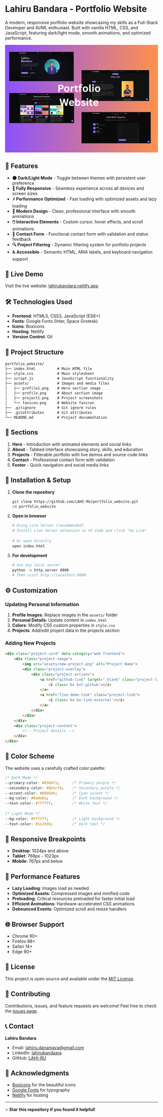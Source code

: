 # Lahiru Bandara - Portfolio Website

A modern, responsive portfolio website showcasing my skills as a Full-Stack Developer and AI/ML enthusiast. Built with vanilla HTML, CSS, and JavaScript, featuring dark/light mode, smooth animations, and optimized performance.

![Portfolio Preview](assets/project5.png)

## 🌟 Features

- **🌑 Dark/Light Mode** - Toggle between themes with persistent user preference
- **📱 Fully Responsive** - Seamless experience across all devices and screen sizes
- **⚡ Performance Optimized** - Fast loading with optimized assets and lazy loading
- **🎨 Modern Design** - Clean, professional interface with smooth animations
- **🖱️ Interactive Elements** - Custom cursor, hover effects, and scroll animations
- **📧 Contact Form** - Functional contact form with validation and status feedback
- **🔍 Project Filtering** - Dynamic filtering system for portfolio projects
- **♿ Accessible** - Semantic HTML, ARIA labels, and keyboard navigation support

## 🚀 Live Demo

Visit the live website: [lahirubandara.netlify.app](https://lahirubandara.netlify.app)

## 🛠️ Technologies Used

- **Frontend**: HTML5, CSS3, JavaScript (ES6+)
- **Fonts**: Google Fonts (Inter, Space Grotesk)
- **Icons**: Boxicons
- **Hosting**: Netlify
- **Version Control**: Git

## 📁 Project Structure

```
portfolio_website/
├── index.html          # Main HTML file
├── style.css           # Main stylesheet
├── script.js           # JavaScript functionality
├── assets/             # Images and media files
│   ├── profile1.png    # Hero section image
│   ├── profile.png     # About section image
│   ├── project1.png    # Project screenshots
│   └── favicon.png     # Website favicon
├── .gitignore          # Git ignore rules
├── .gitattributes      # Git attributes
└── README.md           # Project documentation
```

## 🎯 Sections

1. **Hero** - Introduction with animated elements and social links
2. **About** - Tabbed interface showcasing story, skills, and education
3. **Projects** - Filterable portfolio with live demos and source code links
4. **Contact** - Professional contact form with validation
5. **Footer** - Quick navigation and social media links

## 🔧 Installation & Setup

1. **Clone the repository**
   ```bash
   git clone https://github.com/LAHI-RU/portfolio_website.git
   cd portfolio_website
   ```

2. **Open in browser**
   ```bash
   # Using Live Server (recommended)
   # Install Live Server extension in VS Code and click "Go Live"
   
   # Or open directly
   open index.html
   ```

3. **For development**
   ```bash
   # Use any local server
   python -m http.server 8000
   # Then visit http://localhost:8000
   ```

## ⚙️ Customization

### Updating Personal Information

1. **Profile Images**: Replace images in the `assets/` folder
2. **Personal Details**: Update content in `index.html`
3. **Colors**: Modify CSS custom properties in `style.css`
4. **Projects**: Add/edit project data in the projects section

### Adding New Projects

```html
<div class="project-card" data-category="web frontend">
    <div class="project-image">
        <img src="assets/new-project.png" alt="Project Name">
        <div class="project-overlay">
            <div class="project-actions">
                <a href="github-link" target="_blank" class="project-link">
                    <i class='bx bxl-github'></i>
                </a>
                <a href="live-demo-link" class="project-link">
                    <i class='bx bx-link-external'></i>
                </a>
            </div>
        </div>
    </div>
    <div class="project-content">
        <!-- Project details -->
    </div>
</div>
```

## 🎨 Color Scheme

The website uses a carefully crafted color palette:

```css
/* Dark Mode */
--primary-color: #6366f1;      /* Primary purple */
--secondary-color: #8b5cf6;    /* Secondary purple */
--accent-color: #06b6d4;       /* Cyan accent */
--bg-color: #0a0a0a;           /* Dark background */
--text-color: #ffffff;         /* White text */

/* Light Mode */
--bg-color: #ffffff;           /* Light background */
--text-color: #1e293b;         /* Dark text */
```

## 📱 Responsive Breakpoints

- **Desktop**: 1024px and above
- **Tablet**: 768px - 1023px
- **Mobile**: 767px and below

## 🚀 Performance Features

- **Lazy Loading**: Images load as needed
- **Optimized Assets**: Compressed images and minified code
- **Preloading**: Critical resources preloaded for faster initial load
- **Efficient Animations**: Hardware-accelerated CSS animations
- **Debounced Events**: Optimized scroll and resize handlers

## 🌐 Browser Support

- Chrome 90+
- Firefox 88+
- Safari 14+
- Edge 90+

## 📄 License

This project is open source and available under the [MIT License](LICENSE).

## 🤝 Contributing

Contributions, issues, and feature requests are welcome! Feel free to check the [issues page](https://github.com/LAHI-RU/portfolio_website/issues).

## 📞 Contact

**Lahiru Bandara**
- Email: lahiiru.dananjaya@gmail.com
- LinkedIn: [lahirubandaara](https://www.linkedin.com/in/lahirubandaara)
- GitHub: [LAHI-RU](https://github.com/LAHI-RU)

## 🙏 Acknowledgments

- [Boxicons](https://boxicons.com/) for the beautiful icons
- [Google Fonts](https://fonts.google.com/) for typography
- [Netlify](https://netlify.com/) for hosting

---

⭐ **Star this repository if you found it helpful!**
